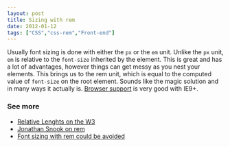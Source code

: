 ```yaml
---
layout: post
title: Sizing with rem
date: 2012-01-12
tags: ["CSS","css-rem","Front-end"]
---
```


Usually font sizing is done with either the `px` or the `em` unit. Unlike the `px` unit, `em` is relative to the `font-size` inherited by the element. This is great and has a lot of advantages, however things can get messy as you nest your elements. This brings us to the rem unit, which is equal to the computed value of `font-size` on the root element. Sounds like the magic solution and in many ways it actually is. [Browser support](http://caniuse.com/#feat=rem) is very good with IE9+.

### See more

*   [Relative Lenghts on the W3](http://www.w3.org/TR/css3-values/#relative-lengths)
*   [Jonathan Snook on rem](http://snook.ca/archives/html_and_css/font-size-with-rem)
*   [Font sizing with rem could be avoided](http://csswizardry.com/2011/05/font-sizing-with-rem-could-be-avoided/)